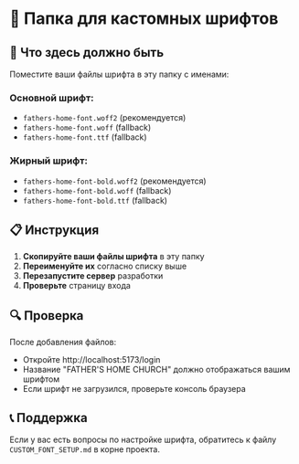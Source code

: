 # 📁 Папка для кастомных шрифтов

## 🎯 Что здесь должно быть

Поместите ваши файлы шрифта в эту папку с именами:

### **Основной шрифт:**
- `fathers-home-font.woff2` (рекомендуется)
- `fathers-home-font.woff` (fallback)
- `fathers-home-font.ttf` (fallback)

### **Жирный шрифт:**
- `fathers-home-font-bold.woff2` (рекомендуется)
- `fathers-home-font-bold.woff` (fallback)
- `fathers-home-font-bold.ttf` (fallback)

## 📋 Инструкция

1. **Скопируйте ваши файлы шрифта** в эту папку
2. **Переименуйте их** согласно списку выше
3. **Перезапустите сервер** разработки
4. **Проверьте** страницу входа

## 🔍 Проверка

После добавления файлов:
- Откройте http://localhost:5173/login
- Название "FATHER'S HOME CHURCH" должно отображаться вашим шрифтом
- Если шрифт не загрузился, проверьте консоль браузера

## 📞 Поддержка

Если у вас есть вопросы по настройке шрифта, обратитесь к файлу `CUSTOM_FONT_SETUP.md` в корне проекта.
